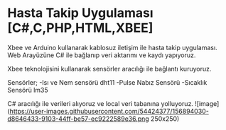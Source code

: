# Hasta Takip Uygulaması [C#,C,PHP,HTML,XBEE]
Xbee  ve Arduino kullanarak kablosuz iletişim ile hasta takip uygulaması. Web Arayüzüne C# ile bağlanıp veri aktarımı ve kaydı yapıyoruz.

Xbee teknolojisini kullanarak sensörler aracılığı ile bağlantı kuruyoruz.

Sensörler;
-Isı ve Nem sensörü dht11
-Pulse Nabız Sensörü
-Sıcaklık Sensörü lm35


C# aracılığı ile verileri alıyoruz ve local veri tabanına yolluyoruz.
![image](https://user-images.githubusercontent.com/54424377/156894030-d8646433-9103-44ff-be57-ec9222589e36.png 250x250)
